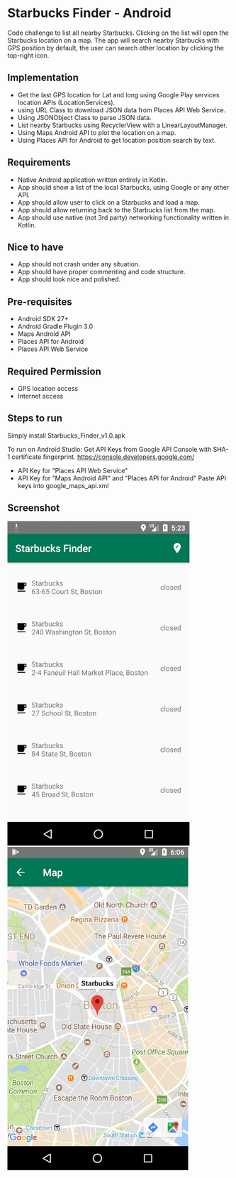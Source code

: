 
Starbucks Finder - Android
====================================

Code challenge to list all nearby Starbucks.
Clicking on the list will open the Starbucks location on a map.
The app will search nearby Starbucks with GPS position by default, the user can search other location
by clicking the top-right icon.


Implementation
------------

- Get the last GPS location for Lat and long using Google Play services location APIs (LocationServices).
- using URL Class to download JSON data from Places API Web Service.
- Using JSONObject Class to parse JSON data.
- List nearby Starbucks using RecyclerView with a LinearLayoutManager.
- Using Maps Android API to plot the location on a map.
- Using Places API for Android to get location position search by text.


Requirements
------------

- Native Android application written entirely in Kotlin.
- App should show a list of the local Starbucks, using Google or any other API.
- App should allow user to click on a Starbucks and load a map.
- App should allow returning back to the Starbucks list from the map.
- App should use native (not 3rd party) networking functionality written in Kotlin.


Nice to have
-------------

- App should not crash under any situation.
- App should have proper commenting and code structure.
- App should look nice and polished.

Pre-requisites
--------------

- Android SDK 27+
- Android Gradle Plugin 3.0
- Maps Android API
- Places API for Android
- Places API Web Service


Required Permission
--------------

- GPS location access
- Internet access

Steps to run
--------------
Simply install Starbucks_Finder_v1.0.apk

To run on Android Studio:
Get API Keys from Google API Console with SHA-1 certificate fingerprint.
https://console.developers.google.com/
- API Key for "Places API Web Service"
- API Key for "Maps Android API" and "Places API for Android"
Paste API keys into google_maps_api.xml

Screenshot
--------------
![Alt text](docs/starbucks_list.jpg?raw=true "Starbucks on List")
![Alt text](docs/starbucks_map.jpg?raw=true "Starbucks on Map")




